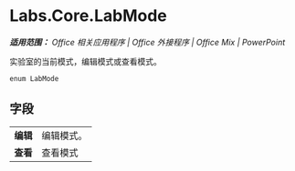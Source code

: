 ﻿
# Labs.Core.LabMode

 _**适用范围：** Office 相关应用程序 | Office 外接程序 | Office Mix | PowerPoint_

实验室的当前模式，编辑模式或查看模式。

```
enum LabMode
```


## 字段


|||
|:-----|:-----|
|**编辑**|编辑模式。|
|**查看**|查看模式|
